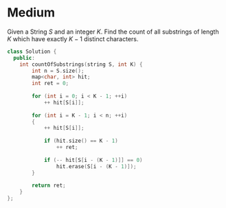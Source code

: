 # Medium

Given a String $S$ and an integer $K$. Find the count of all substrings of length $K$ which have exactly $K-1$ distinct characters.

```cpp
class Solution {
  public:
    int countOfSubstrings(string S, int K) {
        int n = S.size();
        map<char, int> hit;
        int ret = 0;
        
        for (int i = 0; i < K - 1; ++i)
            ++ hit[S[i]];
            
        for (int i = K - 1; i < n; ++i)
        {
            ++ hit[S[i]];
            
            if (hit.size() == K - 1)
                ++ ret;
                
            if (-- hit[S[i - (K - 1)]] == 0)
                hit.erase(S[i - (K - 1)]);
        }
        
        return ret;
    }
};
```
